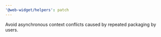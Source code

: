 ```yaml
---
'@web-widget/helpers': patch
---
```


Avoid asynchronous context conflicts caused by repeated packaging by users.
